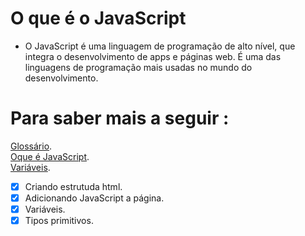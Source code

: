 # O que é o JavaScript 

- O JavaScript é uma linguagem de programação de alto nível, que integra o desenvolvimento de apps e páginas web. É uma das linguagens de programação mais usadas no mundo do desenvolvimento.

# Para saber mais a seguir :
[Glossário](developer.mozilla.org/pt/BR/docs/Glossary/JavaScript).<br>
[Oque é JavaScript](developer.mozilla.org/pt-BR/docs/Learn/JavaScript/First%steps/Whats%is%JavaScript).<br>
[Variáveis](https://developer.mozilla.org/pt-BR/docs/Web/JavaScript/Guide/Grammar_and_types).<br>

- [x]  Criando estrutuda html.
- [x]  Adicionando JavaScript a página.
- [x] Variáveis.
- [x] Tipos primitivos.   